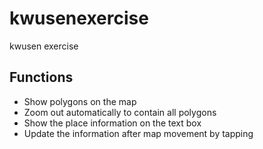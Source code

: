 # kwusenexercise

kwusen exercise

## Functions
- Show polygons on the map
- Zoom out automatically to contain all polygons
- Show the place information on the text box
- Update the information after map movement by tapping
